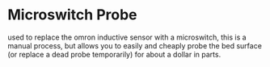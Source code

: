 # Microswitch Probe
used to replace the omron inductive sensor with a microswitch, this is a manual process, but allows you to easily and cheaply probe the bed surface (or replace a dead probe temporarily) for about a dollar in parts.